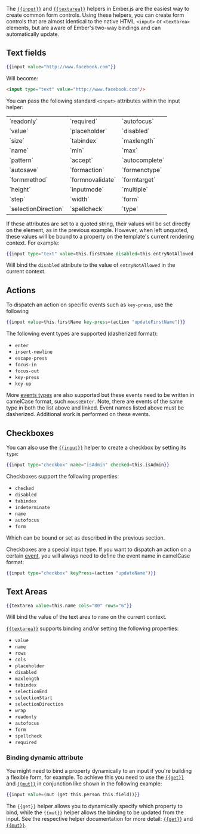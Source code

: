 The [`{{input}}`](https://www.emberjs.com/api/ember/release/classes/Ember.Templates.helpers/methods/if?anchor=input)
and [`{{textarea}}`](https://www.emberjs.com/api/ember/release/classes/Ember.Templates.helpers/methods/if?anchor=textarea)
helpers in Ember.js are the easiest way to create common form controls.
Using these helpers, you can create form controls that are almost identical to the native HTML `<input>` or `<textarea>` elements, but are aware of Ember's two-way bindings and can automatically update.

## Text fields

```handlebars
{{input value="http://www.facebook.com"}}
```

Will become:

```html
<input type="text" value="http://www.facebook.com"/>
```

You can pass the following standard `<input>` attributes within the input
helper:

<table>
  <tr><td>`readonly`</td><td>`required`</td><td>`autofocus`</td></tr>
  <tr><td>`value`</td><td>`placeholder`</td><td>`disabled`</td></tr>
  <tr><td>`size`</td><td>`tabindex`</td><td>`maxlength`</td></tr>
  <tr><td>`name`</td><td>`min`</td><td>`max`</td></tr>
  <tr><td>`pattern`</td><td>`accept`</td><td>`autocomplete`</td></tr>
  <tr><td>`autosave`</td><td>`formaction`</td><td>`formenctype`</td></tr>
  <tr><td>`formmethod`</td><td>`formnovalidate`</td><td>`formtarget`</td></tr>
  <tr><td>`height`</td><td>`inputmode`</td><td>`multiple`</td></tr>
  <tr><td>`step`</td><td>`width`</td><td>`form`</td></tr>
  <tr><td>`selectionDirection`</td><td>`spellcheck`</td><td>`type`</td></tr>
</table>

If these attributes are set to a quoted string, their values will be set
directly on the element, as in the previous example. However, when left
unquoted, these values will be bound to a property on the template's current
rendering context. For example:

```handlebars
{{input type="text" value=this.firstName disabled=this.entryNotAllowed size="50"}}
```

Will bind the `disabled` attribute to the value of `entryNotAllowed` in the
current context.

## Actions

To dispatch an action on specific events such as `key-press`, use the following

```handlebars
{{input value=this.firstName key-press=(action "updateFirstName")}}
```

The following event types are supported (dasherized format):

* `enter`
* `insert-newline`
* `escape-press`
* `focus-in`
* `focus-out`
* `key-press`
* `key-up`


More [events types](https://www.emberjs.com/api/ember/release/classes/Component) are also supported but these events need to be written in camelCase format, such `mouseEnter`. Note, there are events of the same type in both the list above and linked. Event names listed above must be dasherized. Additional work is performed on these events.

## Checkboxes

You can also use the
[`{{input}}`](https://www.emberjs.com/api/ember/release/classes/Ember.Templates.helpers/methods/if?anchor=input)
helper to create a checkbox by setting its `type`:

```handlebars
{{input type="checkbox" name="isAdmin" checked=this.isAdmin}}
```

Checkboxes support the following properties:

* `checked`
* `disabled`
* `tabindex`
* `indeterminate`
* `name`
* `autofocus`
* `form`


Which can be bound or set as described in the previous section.


Checkboxes are a special input type. If you want to dispatch an action on a certain [event](https://www.emberjs.com/api/ember/release/classes/Component), you will always need to define the event name in camelCase format:

```handlebars
{{input type="checkbox" keyPress=(action "updateName")}}
```


## Text Areas

```handlebars
{{textarea value=this.name cols="80" rows="6"}}
```

Will bind the value of the text area to `name` on the current context.

[`{{textarea}}`](https://www.emberjs.com/api/ember/release/classes/Ember.Templates.helpers/methods/textarea?anchor=textarea) supports binding and/or setting the following properties:

* `value`
* `name`
* `rows`
* `cols`
* `placeholder`
* `disabled`
* `maxlength`
* `tabindex`
* `selectionEnd`
* `selectionStart`
* `selectionDirection`
* `wrap`
* `readonly`
* `autofocus`
* `form`
* `spellcheck`
* `required`

### Binding dynamic attribute

You might need to bind a property dynamically to an input if you're building a flexible form, for example. To achieve this you need to use the [`{{get}}`](https://www.emberjs.com/api/ember/release/classes/Ember.Templates.helpers/methods/get?anchor=get) and [`{{mut}}`](https://www.emberjs.com/api/ember/release/classes/Ember.Templates.helpers/methods/mut?anchor=mut) in conjunction like shown in the following example:

```handlebars
{{input value=(mut (get this.person this.field))}}
```

The `{{get}}` helper allows you to dynamically specify which property to bind, while the `{{mut}}` helper allows the binding to be updated from the input. See the respective helper documentation for more detail: [`{{get}}`](https://www.emberjs.com/api/ember/release/classes/Ember.Templates.helpers/methods/get?anchor=get) and [`{{mut}}`](https://www.emberjs.com/api/ember/release/classes/Ember.Templates.helpers/methods/mut?anchor=mut).
